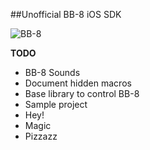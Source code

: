 ##Unofficial BB-8 iOS SDK

![BB-8](https://farm6.staticflickr.com/5630/21031949194_efbd1faa5a_o_d.jpg "BB-8")

**TODO**
- BB-8 Sounds
- Document hidden macros
- Base library to control BB-8
- Sample project
- Hey!
- Magic
- Pizzazz
